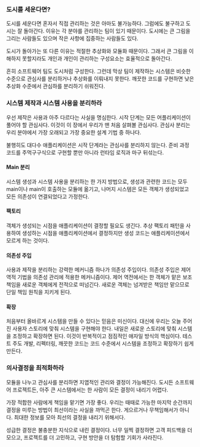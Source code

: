 ### 도시를 세운다면?
도시를 세운다면 혼자서 직접 관리하는 것은 아마도 불가능하다.
그럼에도 불구하고 도시는 잘 돌아간다. 이유는 각 분야를 관리하는 팀이 있기 때문이다.
도시에는 큰 그림을 그리는 사람들도 있으며 작은 사항에 집중하는 사람들도 있다.

도시가 돌아가는 또 다른 이유는 적절한 추상화와 모듈화 때문이다.
그래서 큰 그림을 이해하지 못할지라도 개인과 개인이 관리하는 구성요소는 효율적으로 돌아간다.

흔히 소프트웨어 팀도 도시처럼 구성한다. 그런데 막상 팀이 제작하는 시스템은
비슷한 수준으로 관심사를 분리하거나 추상화를 이뤄내지 못한다.
깨끗한 코드를 구현하면 낮은 추상화 수준에서 관심하를 분리하기 쉬워진다.

### 시스템 제작과 시스템 사용을 분리하라
우선 제작은 사용과 아주 다르다는 사실을 명심한다.
시작 단계는 모든 어플리케이션이 풀어야 할 관심사다.
이것이 이 장에서 우리가 맨 처음 살펴볼 관심사다. 관심사 분리는 우리 분야에서 가장 오래되고
가장 중요한 설계 기법 중 하나다.

불행히도 대다수 애플리케이션은 시작 단계라는 관심사를 분리하지 않는다.
준비 과정 코드를 주먹구구식으로 구현할 뿐만 아니라 런타임 로직과 마구 뒤섞는다.

#### Main 분리
시스템 생성과 시스템 사용을 분리하는 한 가지 방법으로, 생성과 관련한 코드는 모두 main이나 main이 호출하는 모듈에 옮기고,
나머지 시스템은 모든 객체가 생성되었고 모든 의존성이 연결되었다고 가정한다.

#### 팩토리
객체가 생성되는 시점을 애플리케이션이 결정할 필요도 생긴다.
추상 팩토리 패턴을 사용하여 생성하는 시점을 애플리케이션에서 결정하지만
생성 코드는 애플리케이션에서 모르게 하는 것이다.

#### 의존성 주입
사용과 제작을 분리하는 강력한 메커니즘 하나가 의존성 주입이다.
의존성 주입은 제어 역적 기법을 의존성 관리에 적용한 메커니즘이다.
제어 역전에서는 한 객체가 맡은 보조 책임을 새로운 객체에게 전적으로 떠넘긴다.
새로운 객체는 넘겨받은 책임만 맡으므로 단일 책임 원칙을 지키게 된다.

#### 확장
처음부터 올바르게 시스템을 만들 수 있다는 믿음은 미신이다.
대신에 우리는 오늘 주어진 사용자 스토리에 맞춰 시스템을 구현해야 한다.
내일은 새로운 스토리에 맞춰 시스템을 조정하고 확장하면 된다.
이것이 반복적이고 점짐적인 애자일 방식의 핵심이다.
테스트 주도 개발, 리펙터링, 깨끗한 코드는 코드 수준에서 시스템을 조정하고 확장하기 쉽게 만든다.

### 의사결정을 최적화하라
모듈을 나누고 관심사를 분리하면 지엽적인 관리와 결정이 가능해진다.
도시든 소프트웨어 프로젝트든, 아주 큰 시스템에서는 한 사람이 모든 결정이 내리기 어렵다.

가장 적합한 사람에게 책임을 맡기면 가장 좋다.
우리는 때때로 가능한 마지막 순간까지 결정을 미루는 방법이 최선이라는 사실을 까먹곤 한다.
게으르거나 무책임해서가 아니다. 최대한 정보를 모아 최선의 결정을 내리기 위해서다.

성급한 결정은 불충분한 지식으로 내린 결정이다.
너무 일찍 결정하면 고객 피드백을 더 모으고, 프로젝트를 더 고민하고, 구현 방안을 더 탐험할 기회가 사라진다.